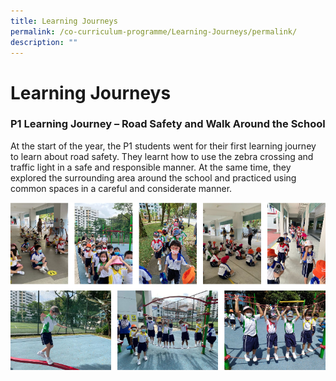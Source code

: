 ```yaml
---
title: Learning Journeys
permalink: /co-curriculum-programme/Learning-Journeys/permalink/
description: ""
---
```

Learning Journeys
=================

### **P1 Learning Journey – Road Safety and Walk Around the School**

At the start of the year, the P1 students went for their first learning journey to learn about road safety. They learnt how to use the zebra crossing and traffic light in a safe and responsible manner. At the same time, they explored the surrounding area around the school and practiced using common spaces in a careful and considerate manner.

![](/images/LJ.png)